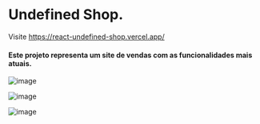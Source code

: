 # Undefined Shop.
Visite https://react-undefined-shop.vercel.app/
#### Este projeto representa um site de vendas com as funcionalidades mais atuais.

![image](https://github.com/user-attachments/assets/ea9107d7-a51c-4e3a-97b9-5ce08aa944f2)


![image](https://github.com/user-attachments/assets/06aa88ae-1c97-447f-8e8d-efa3c2474969)


![image](https://github.com/user-attachments/assets/5f43673e-b7cf-4298-b5ff-903847831a04)


